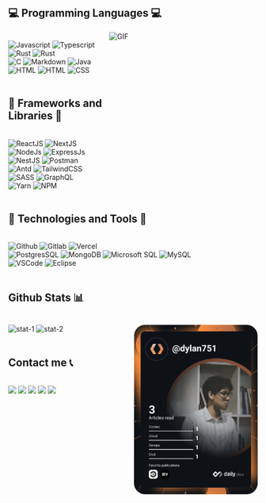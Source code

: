 <h2 align="left">💻 Programming Languages 💻</h2>
<img align="right" alt="GIF" width="300px" height="300px" src="https://cdn.dribbble.com/users/330915/screenshots/3587000/10_coding_dribbble.gif" />
<br>
<div align="left">
    <div>
        <img src="https://img.shields.io/badge/JavaScript-F7DF1E?style=for-the-badge&logo=javascript&logoColor=black" alt="Javascript" height="25"/>
        <img src="https://img.shields.io/badge/TypeScript-007ACC?style=for-the-badge&logo=typescript&logoColor=white" alt="Typescript" height="25"/>
        <img src="https://img.shields.io/badge/Rust-ef4903?style=for-the-badge&logo=rust&logoColor=white" alt="Rust" height="25" />
        <img src="https://img.shields.io/badge/Golang-05acd7?style=for-the-badge&logo=go&logoColor=white" alt="Rust" height="25" />
    </div>
    <div>
        <img src="https://img.shields.io/badge/C-00599C?style=for-the-badge&logo=c&logoColor=white" alt="C" height="25" />
        <img src="https://img.shields.io/badge/markdown-%23000000.svg?style=for-the-badge&logo=markdown&logoColor=white" alt="Markdown" height="25" />
        <img src="https://img.shields.io/badge/java-%23ED8B00.svg?style=for-the-badge&logo=java&logoColor=white" alt="Java" height="25" />
    </div>
    <div>
        <img src="https://img.shields.io/badge/Solidity-363636?style=for-the-badge&logo=solidity&logoColor=white" alt="HTML" height="25" />
        <img src="https://img.shields.io/badge/HTML5-E34F26?style=for-the-badge&logo=html5&logoColor=white" alt="HTML" height="25" />
        <img src="https://img.shields.io/badge/CSS3-1572B6?style=for-the-badge&logo=css3&logoColor=white" alt="CSS" height="25" />
    </div>
</div>

<br>
<h2 align="left">🚀 Frameworks and Libraries 🚀</h2>
<br>
<div align="left">
    <div>
        <img src="https://img.shields.io/badge/React-20232A?style=for-the-badge&logo=react&logoColor=61DAFB" alt="ReactJS" height="25"/>
        <img src="https://img.shields.io/badge/next.js-000000?style=for-the-badge&logo=nextdotjs&logoColor=white" alt="NextJS" height="25" />
    </div>
    <div>
        <img src="https://img.shields.io/badge/Node.js-339933?style=for-the-badge&logo=nodedotjs&logoColor=white" alt="NodeJs" height="25" />
        <img src="https://img.shields.io/badge/Express.js-404D59?style=for-the-badge" alt="ExpressJs" height="25"/>
        <img src="https://img.shields.io/badge/nestjs-E0234E?style=for-the-badge&logo=nestjs&logoColor=white" alt="NestJS" height="25" />
        <img src="https://img.shields.io/badge/Postman-FF6C37?style=for-the-badge&logo=Postman&logoColor=white" alt="Postman" height="25" />
    </div>
    <div>
        <img src="https://img.shields.io/badge/Ant%20Design-1890FF?style=for-the-badge&logo=antdesign&logoColor=white" alt="Antd" height="25" />
        <img src="https://img.shields.io/badge/Tailwind_CSS-38B2AC?style=for-the-badge&logo=tailwind-css&logoColor=white" alt="TailwindCSS" height="25"/>
        <img src="https://img.shields.io/badge/Sass-CC6699?style=for-the-badge&logo=sass&logoColor=white" alt="SASS" height="25" />
        <img src="https://img.shields.io/badge/GraphQl-E10098?style=for-the-badge&logo=graphql&logoColor=white" alt="GraphQL" height="25"/>
    </div>
    <div>
        <img src="https://img.shields.io/badge/Yarn-2C8EBB?style=for-the-badge&logo=yarn&logoColor=white" alt="Yarn" height="25"/>
        <img src="https://img.shields.io/badge/npm-CB3837?style=for-the-badge&logo=npm&logoColor=white" alt="NPM" height="25"/>
    </div>
</div>

<br>
<h2 align="left">🧰 Technologies and Tools 🧰</h2>
<br>
<div align="left">
    <div>
        <img src="https://img.shields.io/badge/github-%23121011.svg?style=for-the-badge&logo=github&logoColor=white" alt="Github" height="25" />
        <img src="https://img.shields.io/badge/GitLab-330F63?style=for-the-badge&logo=gitlab&logoColor=white" alt="Gitlab" height="25" />
        <img src="https://img.shields.io/badge/Vercel-000000?style=for-the-badge&logo=vercel&logoColor=white" alt="Vercel" height="25" />
    </div>
    <div>
        <img src="https://img.shields.io/badge/PostgreSQL-316192?style=for-the-badge&logo=postgresql&logoColor=white" alt="PostgresSQL" height="25" />
        <img src="https://img.shields.io/badge/MongoDB-4EA94B?style=for-the-badge&logo=mongodb&logoColor=white" alt="MongoDB" height="25" />
        <img src="https://img.shields.io/badge/Microsoft%20SQL%20Sever-CC2927?style=for-the-badge&logo=microsoft%20sql%20server&logoColor=white" alt="Microsoft SQL" height="25" />
        <img src="https://img.shields.io/badge/mysql-%2300f.svg?style=for-the-badge&logo=mysql&logoColor=white" alt="MySQL" height="25" />
    </div>
    <div>
        <img src="https://img.shields.io/badge/Visual%20Studio%20Code-0078d7.svg?style=for-the-badge&logo=visual-studio-code&logoColor=white" alt="VSCode" height="25" />
        <img src="https://img.shields.io/badge/Eclipse-2C2255?style=for-the-badge&logo=eclipse&logoColor=white" alt="Eclipse" height="25" />
    </div>
</div>
<br>

<h2 align="left">Github Stats 📊</h2>
<br>
<a href="https://app.daily.dev/dylan751"><img align="right" width="250px" src="https://github.com/dylan751/dylan751/blob/master/devcard.svg" width="400" alt="Nguyen Hai Duong's Dev Card"/></a>
<div align="left">
    <img height="170" alt="stat-1" src="https://github-readme-stats.vercel.app/api?username=dylan751&hide=%5B%22contribs%22,%22issues%22%5D&hide_title=true&show_icons=true&hide_border=true" />
    <img height="170" alt="stat-2" src="https://github-readme-streak-stats.herokuapp.com/?user=dylan751&hide_border=true" />
    <!-- <img width="315" src="https://github-readme-stats.vercel.app/api/top-langs/?username=dylan751&layout=compact&theme=algolia"/> -->
    <!-- <img width="434" src="https://github-readme-stats.vercel.app/api?username=dylan751&show_icons=true&theme=algolia" /> -->
</div>
<br>

<h2 align="left">Contact me 📞</h2>
<br>
<div align="left">
    <a href="https://www.facebook.com/duong.nguyenhai.7140/" target="top"><img src="https://img.shields.io/badge/Facebook-%231877F2.svg?style=for-the-badge&logo=Facebook&logoColor=white"></a>
    <a href="https://www.instagram.com/zuong_nh/" target="top"><img src="https://img.shields.io/badge/Instagram-E4405F?style=for-the-badge&logo=instagram&logoColor=white"></a>
    <a href="mailto:muoi07052001@gmail.com" target="blank"><img src="https://img.shields.io/badge/Gmail-D14836?style=for-the-badge&logo=gmail&logoColor=white"></a>
    <a href="https://leetcode.com/dylan751/" target="top"><img src="https://img.shields.io/badge/-LeetCode-FFA116?style=for-the-badge&logo=LeetCode&logoColor=black"></a>
    <a href="https://github.com/dylan751/" target="top"><img src="https://img.shields.io/badge/GitHub-100000?style=for-the-badge&logo=github&logoColor=white"></a>
</div>
